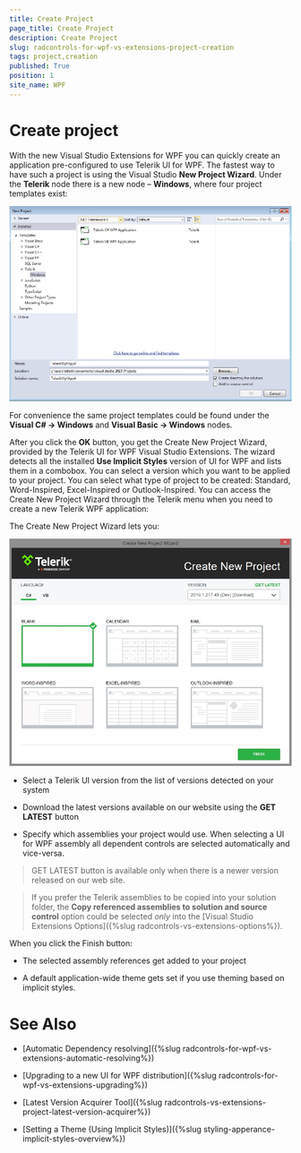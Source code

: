 ```yaml
---
title: Create Project
page_title: Create Project
description: Create Project
slug: radcontrols-for-wpf-vs-extensions-project-creation
tags: project,creation
published: True
position: 1
site_name: WPF
---
```


# Create project

With the new Visual Studio Extensions for WPF you can quickly create an application pre-configured to use Telerik UI for WPF. The fastest way to have such a project is using the Visual Studio __New Project Wizard__. Under the __Telerik__ node there is a new node – __Windows__, where four project templates exist: 

![VSExtentions WPF Overview Project Templates](images/VSExtentions_WPF_OverviewProjectTemplates.jpg)

For convenience the same project templates could be found under the __Visual C# -> Windows__ and __Visual Basic -> Windows__ nodes. 

After you click the __OK__ button, you get the Create New Project Wizard, provided by the Telerik UI for WPF Visual Studio Extensions. The wizard detects all the installed __Use Implicit Styles__ version of UI for WPF and lists them in a combobox. You can select a version which you want to be applied to your project. You can select what type of project to be created: Standard, Word-Inspired, Excel-Inspired or Outlook-Inspired. You can access the Create New Project Wizard through the Telerik menu when you need to create a new Telerik WPF application:

The Create New Project Wizard lets you:

![VSExtentions WPF New Project Wizard Step 1](images/VSExtentions_WPF_NewProjectWizard.jpg)
        
* Select a Telerik UI version from the list of versions detected on your system

* Download the latest versions available on our website using the __GET LATEST__ button

* Specify which assemblies your project would use. When selecting a UI for WPF assembly all dependent controls are selected automatically and vice-versa.

>GET LATEST button is available only when there is a newer version released on our web site.

>If you prefer the Telerik assemblies to be copied into your solution folder, the **Copy referenced assemblies to solution and source control** option could be selected *only* into the [Visual Studio Extensions Options]({%slug radcontrols-vs-extensions-options%}).

When you click the Finish button:

* The selected assembly references get added to your project
          

* A default application-wide theme gets set if you use theming based on implicit styles.
          

# See Also

 * [Automatic Dependency resolving]({%slug radcontrols-for-wpf-vs-extensions-automatic-resolving%})

 * [Upgrading to a new UI for WPF distribution]({%slug radcontrols-for-wpf-vs-extensions-upgrading%})

 * [Latest Version Acquirer Tool]({%slug radcontrols-vs-extensions-project-latest-version-acquirer%})

 * [Setting a Theme (Using  Implicit Styles)]({%slug styling-apperance-implicit-styles-overview%})
